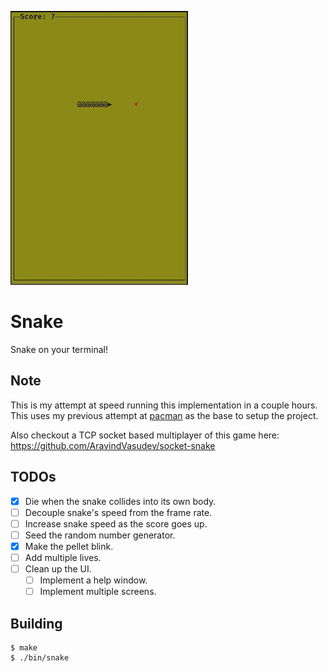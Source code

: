 ![gameplay](./gameplay.gif)

# Snake

Snake on your terminal!

## Note
This is my attempt at speed running this implementation in a couple hours. This
uses my previous attempt at [pacman](https://github.com/AravindVasudev/pacman)
as the base to setup the project.

Also checkout a TCP socket based multiplayer of this game here: https://github.com/AravindVasudev/socket-snake

## TODOs
- [x] Die when the snake collides into its own body.
- [ ] Decouple snake's speed from the frame rate.
- [ ] Increase snake speed as the score goes up.
- [ ] Seed the random number generator.
- [x] Make the pellet blink.
- [ ] Add multiple lives.
- [ ] Clean up the UI.
  - [ ] Implement a help window.
  - [ ] Implement multiple screens.

## Building

```
$ make
$ ./bin/snake
```